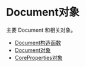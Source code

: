 # Document对象

主要 Document 和相关对象。

- [Document构造函数](../api/document_constructor.md)
- [Document对象](../api/document.md)
- [CoreProperties对象](../api/document_core_properties.md)
